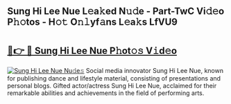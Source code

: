 ## Sung Hi Lee Nue L𝚎a𝚔ed N𝚞𝚍e - Part-TwC Vi𝚍𝚎o P𝚑𝚘tos - H𝚘𝚝 O𝚗𝚕yf𝚊ns L𝚎a𝚔s LfVU9

# <h2><a href="http://kfai1e2.oniu.top/?m=Sung+Hi+Lee+Nue">🔗👉 🔴 Sung Hi Lee Nue P𝚑ot𝚘𝚜 V𝚒d𝚎o</a></h2>

[![Sung Hi Lee Nue Nu𝚍e𝚜](https://i.imgur.com/0qMVB7G.gif)](http://kfai1e2.oniu.top/?m=Sung+Hi+Lee+Nue)
Social media innovator Sung Hi Lee Nue, known for publishing dance and lifestyle material, consisting of presentations and personal blogs. Gifted actor/actress Sung Hi Lee Nue, acclaimed for their remarkable abilities and achievements in the field of performing arts.  
